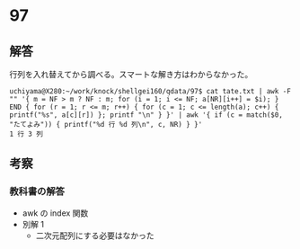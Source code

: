# 97

## 解答

行列を入れ替えてから調べる。スマートな解き方はわからなかった。

```
uchiyama@X280:~/work/knock/shellgei160/qdata/97$ cat tate.txt | awk -F "" '{ m = NF > m ? NF : m; for (i = 1; i <= NF; a[NR][i++] = $i); } END { for (r = 1; r <= m; r++) { for (c = 1; c <= length(a); c++) { printf("%s", a[c][r]) }; printf "\n" } }' | awk '{ if (c = match($0, "たてよみ")) { printf("%d 行 %d 列\n", c, NR) } }'
1 行 3 列
```

## 考察

### 教科書の解答

- awk の index 関数
- 別解 1
    - 二次元配列にする必要はなかった
